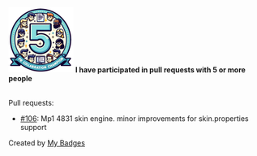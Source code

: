 <img src="https://github.com/my-badges/my-badges/blob/master/badges/pr-collaboration/pr-collaboration-5.png?raw=true" alt="I have participated in pull requests with 5 or more people" title="I have participated in pull requests with 5 or more people" width="128">
<strong>I have participated in pull requests with 5 or more people</strong>
<br><br>

Pull requests:

- <a href="https://github.com/MediaPortal/MediaPortal-1/pull/106">#106</a>: Mp1 4831 skin engine. minor improvements for skin.properties support


Created by <a href="https://github.com/my-badges/my-badges">My Badges</a>